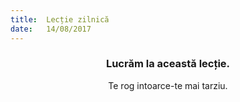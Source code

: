 ```yaml
---
title:  Lecție zilnică
date:   14/08/2017
---
```


### <center>Lucrăm la această lecție.</center>
<center>Te rog intoarce-te mai tarziu.</center>